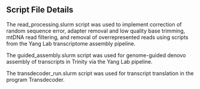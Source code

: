 ## Script File Details

The read_processing.slurm script was used to implement correction of random sequence error, adapter removal and low quality base trimming, mtDNA read filtering, and removal of overrepresented reads using scripts from the Yang Lab transcriptome assembly pipeline. 

The guided_assembly.slurm script was used for genome-guided denovo assembly of transcripts in Trinity via the Yang Lab pipeline.

The transdecoder_run.slurm script was used for transcript translation in the program Transdecoder.